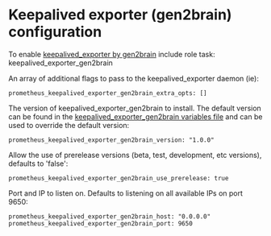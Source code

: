 # Keepalived exporter (gen2brain) configuration

To enable [keepalived_exporter by gen2brain](https://github.com/gen2brain/keepalived_exporter) include role task: keepalived_exporter_gen2brain

An array of additional flags to pass to the keepalived_exporter daemon (ie):

    prometheus_keepalived_exporter_gen2brain_extra_opts: []

The version of keepalived_exporter_gen2brain to install. The default version can be found in the [keepalived_exporter_gen2brain variables file](../vars/software/keepalived_exporter_gen2brain.yml) and can be used to override the default version:

    prometheus_keepalived_exporter_gen2brain_version: "1.0.0"

Allow the use of prerelease versions (beta, test, development, etc versions), defaults to 'false':

    prometheus_keepalived_exporter_gen2brain_use_prerelease: true

Port and IP to listen on. Defaults to listening on all available IPs on port 9650:

    prometheus_keepalived_exporter_gen2brain_host: "0.0.0.0"
    prometheus_keepalived_exporter_gen2brain_port: 9650
